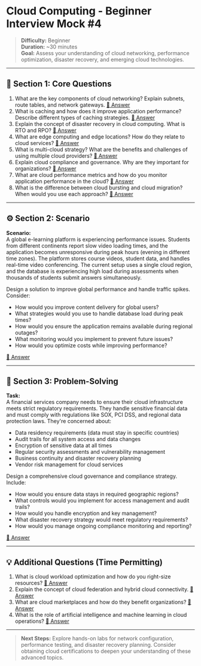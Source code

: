 # Cloud Computing - Beginner Interview Mock #4

> **Difficulty:** Beginner  
> **Duration:** ~30 minutes  
> **Goal:** Assess your understanding of cloud networking, performance optimization, disaster recovery, and emerging cloud technologies.

---

## 🧠 Section 1: Core Questions

1. What are the key components of cloud networking? Explain subnets, route tables, and network gateways. [📖 Answer](mock_4_answers.md#1-what-are-the-key-components-of-cloud-networking-explain-subnets-route-tables-and-network-gateways)
2. What is caching and how does it improve application performance? Describe different types of caching strategies. [📖 Answer](mock_4_answers.md#2-what-is-caching-and-how-does-it-improve-application-performance-describe-different-types-of-caching-strategies)
3. Explain the concept of disaster recovery in cloud computing. What is RTO and RPO? [📖 Answer](mock_4_answers.md#3-explain-the-concept-of-disaster-recovery-in-cloud-computing-what-is-rto-and-rpo)
4. What are edge computing and edge locations? How do they relate to cloud services? [📖 Answer](mock_4_answers.md#4-what-are-edge-computing-and-edge-locations-how-do-they-relate-to-cloud-services)
5. What is multi-cloud strategy? What are the benefits and challenges of using multiple cloud providers? [📖 Answer](mock_4_answers.md#5-what-is-multi-cloud-strategy-what-are-the-benefits-and-challenges-of-using-multiple-cloud-providers)
6. Explain cloud compliance and governance. Why are they important for organizations? [📖 Answer](mock_4_answers.md#6-explain-cloud-compliance-and-governance-why-are-they-important-for-organizations)
7. What are cloud performance metrics and how do you monitor application performance in the cloud? [📖 Answer](mock_4_answers.md#7-what-are-cloud-performance-metrics-and-how-do-you-monitor-application-performance-in-the-cloud)
8. What is the difference between cloud bursting and cloud migration? When would you use each approach? [📖 Answer](mock_4_answers.md#8-what-is-the-difference-between-cloud-bursting-and-cloud-migration-when-would-you-use-each-approach)

---

## ⚙️ Section 2: Scenario

**Scenario:**  
A global e-learning platform is experiencing performance issues. Students from different continents report slow video loading times, and the application becomes unresponsive during peak hours (evening in different time zones). The platform stores course videos, student data, and handles real-time video conferencing. The current setup uses a single cloud region, and the database is experiencing high load during assessments when thousands of students submit answers simultaneously.

Design a solution to improve global performance and handle traffic spikes. Consider:
- How would you improve content delivery for global users?
- What strategies would you use to handle database load during peak times?
- How would you ensure the application remains available during regional outages?
- What monitoring would you implement to prevent future issues?
- How would you optimize costs while improving performance?

[📖 Answer](mock_4_answers.md#️-section-2-scenario---answer)

---

## 🧩 Section 3: Problem-Solving

**Task:**  
A financial services company needs to ensure their cloud infrastructure meets strict regulatory requirements. They handle sensitive financial data and must comply with regulations like SOX, PCI DSS, and regional data protection laws. They're concerned about:
- Data residency requirements (data must stay in specific countries)
- Audit trails for all system access and data changes
- Encryption of sensitive data at all times
- Regular security assessments and vulnerability management
- Business continuity and disaster recovery planning
- Vendor risk management for cloud services

Design a comprehensive cloud governance and compliance strategy. Include:
- How would you ensure data stays in required geographic regions?
- What controls would you implement for access management and audit trails?
- How would you handle encryption and key management?
- What disaster recovery strategy would meet regulatory requirements?
- How would you manage ongoing compliance monitoring and reporting?

[📖 Answer](mock_4_answers.md#-section-3-problem-solving---answer)

---

## 💡 Additional Questions (Time Permitting)

1. What is cloud workload optimization and how do you right-size resources? [📖 Answer](mock_4_answers.md#1-what-is-cloud-workload-optimization-and-how-do-you-right-size-resources)
2. Explain the concept of cloud federation and hybrid cloud connectivity. [📖 Answer](mock_4_answers.md#2-explain-the-concept-of-cloud-federation-and-hybrid-cloud-connectivity)
3. What are cloud marketplaces and how do they benefit organizations? [📖 Answer](mock_4_answers.md#3-what-are-cloud-marketplaces-and-how-do-they-benefit-organizations)
4. What is the role of artificial intelligence and machine learning in cloud operations? [📖 Answer](mock_4_answers.md#4-what-is-the-role-of-artificial-intelligence-and-machine-learning-in-cloud-operations)

---

> **Next Steps:** Explore hands-on labs for network configuration, performance testing, and disaster recovery planning. Consider obtaining cloud certifications to deepen your understanding of these advanced topics.

